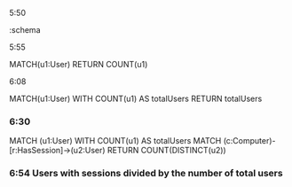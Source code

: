 5:50

:schema

5:55

MATCH(u1:User)
RETURN COUNT(u1)

6:08

MATCH(u1:User)
WITH COUNT(u1) AS totalUsers
RETURN totalUsers

### 6:30 

MATCH (u1:User)
WITH COUNT(u1) AS totalUsers
MATCH (c:Computer)-[r:HasSession]->(u2:User)
RETURN COUNT(DISTINCT(u2))

### 6:54 Users with sessions divided by the number of total users

